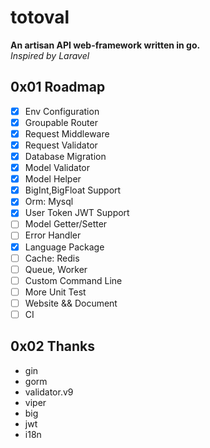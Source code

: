 # totoval

**An artisan API web-framework written in go.**  
*Inspired by Laravel*  

## 0x01 Roadmap
- [x] Env Configuration
- [x] Groupable Router
- [x] Request Middleware
- [x] Request Validator
- [x] Database Migration
- [x] Model Validator
- [x] Model Helper
- [x] BigInt,BigFloat Support
- [x] Orm: Mysql
- [x] User Token JWT Support
- [ ] Model Getter/Setter
- [ ] Error Handler
- [x] Language Package
- [ ] Cache: Redis
- [ ] Queue, Worker
- [ ] Custom Command Line
- [ ] More Unit Test
- [ ] Website && Document
- [ ] CI

## 0x02 Thanks
* gin
* gorm
* validator.v9
* viper
* big
* jwt
* i18n
